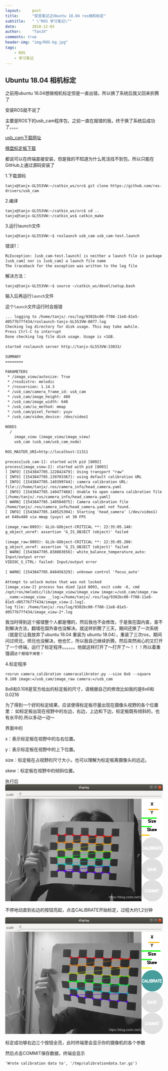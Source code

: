 ```yaml
---
layout:     post
title:      "受苦笔记之Ubuntu 18.04 ros相机标定"
subtitle:   " \"ROS 学习笔记\""
date:       2018-12-03
author:     "TanJX"
comments: true
header-img: "img/ROS-bg.jpg"
tags:
    - ROS
    - 学习笔记
---
```


## Ubuntu 18.04 相机标定
 之前用ubuntu 16.04想做相机标定但是一直出错，所以换了系统后我又回来折腾了

安装ROS就不说了

主要是ROS下的usb_cam程序包，之前一直在报错的我，终于换了系统后成功了。。。。

[usb_cam下载网址](https://github.com/ros-drivers/usb_cam)

[棋盘标定板下载](http://wiki.ros.org/camera_calibration/Tutorials/MonocularCalibration?action=AttachFile&do=view&target=check-108.pdf)

都说可以在终端直接安装，但是我的不知道为什么死活找不到包，所以只能在GitHub上通过源码安装了

1.下载源码
```
tanjx@tanjx-GL553VW:~/catkin_ws/src$ git clone https://github.com/ros-drivers/usb_cam
```

2.编译
```
tanjx@tanjx-GL553VW:~/catkin_ws/src$ cd ..
tanjx@tanjx-GL553VW:~/catkin_ws$ catkin_make
```

3.运行launch文件
```
tanjx@tanjx-GL553VW:~$ roslaunch usb_cam usb_cam-test.launch
```
错误1：
```
RLException: [usb_cam-test.launch] is neither a launch file in package [usb_cam] nor is [usb_cam] a launch file name
The traceback for the exception was written to the log file
```
解决方法：
```
tanjx@tanjx-GL553VW:~$ source ~/catkin_ws/devel/setup.bash
```
输入后再运行```launch```文件

这个```launch```文件运行时会报错
```
... logging to /home/tanjx/.ros/log/9302bc00-f708-11e8-81e5-d0577b77f434/roslaunch-tanjx-GL553VW-8077.log
Checking log directory for disk usage. This may take awhile.
Press Ctrl-C to interrupt
Done checking log file disk usage. Usage is <1GB.

started roslaunch server http://tanjx-GL553VW:33033/

SUMMARY
========

PARAMETERS
 * /image_view/autosize: True
 * /rosdistro: melodic
 * /rosversion: 1.14.3
 * /usb_cam/camera_frame_id: usb_cam
 * /usb_cam/image_height: 480
 * /usb_cam/image_width: 640
 * /usb_cam/io_method: mmap
 * /usb_cam/pixel_format: yuyv
 * /usb_cam/video_device: /dev/video1

NODES
  /
    image_view (image_view/image_view)
    usb_cam (usb_cam/usb_cam_node)

ROS_MASTER_URI=http://localhost:11311

process[usb_cam-1]: started with pid [8092]
process[image_view-2]: started with pid [8093]
[ INFO] [1543847705.122842479]: Using transport "raw"
[ INFO] [1543847705.139703367]: using default calibration URL
[ INFO] [1543847705.140399744]: camera calibration URL: file:///home/tanjx/.ros/camera_info/head_camera.yaml
[ INFO] [1543847705.140477468]: Unable to open camera calibration file [/home/tanjx/.ros/camera_info/head_camera.yaml]
[ WARN] [1543847705.140504075]: Camera calibration file /home/tanjx/.ros/camera_info/head_camera.yaml not found.
[ INFO] [1543847705.140525394]: Starting 'head_camera' (/dev/video1) at 640x480 via mmap (yuyv) at 30 FPS

(image_raw:8093): GLib-GObject-CRITICAL **: 22:35:05.148: g_object_unref: assertion 'G_IS_OBJECT (object)' failed

(image_raw:8093): GLib-GObject-CRITICAL **: 22:35:05.208: g_object_unref: assertion 'G_IS_OBJECT (object)' failed
[ WARN] [1543847705.838083656]: white_balance_temperature_auto: Input/output error
VIDIOC_S_CTRL: failed: Input/output error

[ WARN] [1543847705.848456329]: unknown control 'focus_auto'

Attempt to unlock mutex that was not locked
[image_view-2] process has died [pid 8093, exit code -6, cmd /opt/ros/melodic/lib/image_view/image_view image:=/usb_cam/image_raw __name:=image_view __log:=/home/tanjx/.ros/log/9302bc00-f708-11e8-81e5-d0577b77f434/image_view-2.log].
log file: /home/tanjx/.ros/log/9302bc00-f708-11e8-81e5-d0577b77f434/image_view-2*.log

```
我当时得到这个报错整个人都是懵的，然后我也不会修改，于是我在国内查，查不到解决方法，翻墙在国外查也没解决。就这样折腾了三天，期间还换了一次系统（就是它让我放弃了ubuntu 16.04 重装为 ubuntu 18.04），重装了三次ros，期间问过师兄，师兄也没解决，他也忙，所以我自己继续折腾，然后突然闹心的又打开了一个终端，运行了标定程序。。。。。。他就这样打开了～打开了～！！！所以着重强调```这个报错不用管！```

4.标定程序

```
rosrun camera_calibration cameracalibrator.py --size 8x6 --square 0.108 image:=/usb_cam/image_raw camera:=/usb_cam
```

8x6和0.108是官方给出的标定板的尺寸，请根据自己的修改比如我的是8x6和0.0216

为了得到一个好的标定结果，应该使得标定板尽量出现在摄像头视野的各个位置里：
 如标定板出现在视野中的左边，右边，上边和下边，标定板既有倾斜的，也有水平的.所以多动一动～
 
界面中的

x：表示标定板在视野中的左右位置。

y：表示标定板在视野中的上下位置。

size：标定板在占视野的尺寸大小，也可以理解为标定板离摄像头的远近。

skew：标定板在视野中的倾斜位置。

执行后
![标定界面](/img/in_post/camera01.png)

不停地动直到右边的按钮亮起，点击CALIBRATE开始标定，过程大约1,2分钟

![标定成功](/img/in_post/camera02.png)

标定成功够右边三个按钮全亮，此时终端里会显示你的摄像机的各个参数

然后点击COMMIT保存数据，终端会显示
```
'Wrote calibration data to', '/tmp/calibrationdata.tar.gz')
```